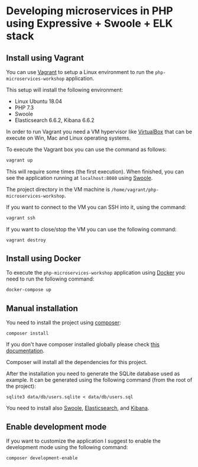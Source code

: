 # Developing microservices in PHP using Expressive + Swoole + ELK stack

## Install using Vagrant

You can use [Vagrant](https://www.vagrantup.com/) to setup a Linux
environment to run the `php-microservices-workshop` application.

This setup will install the following environment:

- Linux Ubuntu 18.04
- PHP 7.3
- Swoole
- Elasticsearch 6.6.2, Kibana 6.6.2

In order to run Vagrant you need a VM hypervisor like [VirtualBox](https://www.virtualbox.org/)
that can be execute on Win, Mac and Linux operating systems.

To execute the Vagrant box you can use the command as follows:

```bash
vagrant up
```

This will require some times (the first execution). When finished, you can see
the application running at `localhost:8080` using [Swoole](https://www.swoole.co.uk/).

The project directory in the VM machine is `/home/vagrant/php-microservices-workshop`.

If you want to connect to the VM you can SSH into it, using the command:

```bash
vagrant ssh
```

If you want to close/stop the VM you can use the following command:

```bash
vagrant destroy
```

## Install using Docker

To execute the `php-microservices-workshop` application using [Docker](https://www.docker.com/)
you need to run the following command:

```bash
docker-compose up
```

## Manual installation

You need to install the project using [composer](https://getcomposer.org/):

```
composer install
```

If you don't have composer installed globally please check [this documentation](https://getcomposer.org/doc/00-intro.md#globally).

Composer will install all the dependencies for this project.

After the installation you need to generate the SQLite database used as example.
It can be generated using the following command (from the root of the project):

```
sqlite3 data/db/users.sqlite < data/db/users.sql
```

You need to install also [Swoole](https://www.swoole.co.uk/docs/get-started/installation),
[Elasticsearch](https://www.elastic.co/guide/en/elasticsearch/reference/6.6/getting-started-install.html),
and [Kibana](https://www.elastic.co/guide/en/kibana/6.6/install.html).

## Enable development mode

If you want to customize the application I suggest to enable the development
mode using the following command:

```
composer development-enable
```
